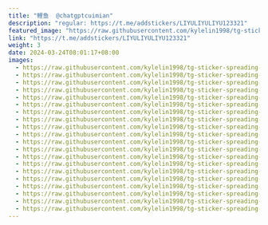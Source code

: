 ```yaml
---
title: "鲤鱼  @chatgptcuimian"
description: "regular: https://t.me/addstickers/LIYULIYULIYU123321"
featured_image: "https://raw.githubusercontent.com/kylelin1998/tg-sticker-spreading-worldwide-images/main/img/f526dab0-7d41-455e-a5d7-e166de56d0b8.jpg"
link: "https://t.me/addstickers/LIYULIYULIYU123321"
weight: 3
date: 2024-03-24T08:01:17+08:00
images:
  - https://raw.githubusercontent.com/kylelin1998/tg-sticker-spreading-worldwide-images/main/img/f526dab0-7d41-455e-a5d7-e166de56d0b8.jpg
  - https://raw.githubusercontent.com/kylelin1998/tg-sticker-spreading-worldwide-images/main/img/22c46e8f-3b32-4fb9-b652-6811aabbd01e.jpg
  - https://raw.githubusercontent.com/kylelin1998/tg-sticker-spreading-worldwide-images/main/img/08090435-db1e-4f0d-be7b-03103d977e18.jpg
  - https://raw.githubusercontent.com/kylelin1998/tg-sticker-spreading-worldwide-images/main/img/1d3f8016-7425-4257-94d0-0a8a85ee9e5a.jpg
  - https://raw.githubusercontent.com/kylelin1998/tg-sticker-spreading-worldwide-images/main/img/926bfd8a-08ac-40ac-99dc-401b04de3379.jpg
  - https://raw.githubusercontent.com/kylelin1998/tg-sticker-spreading-worldwide-images/main/img/ae2afa92-33fb-4f7a-bb44-dcc2ed3288dd.jpg
  - https://raw.githubusercontent.com/kylelin1998/tg-sticker-spreading-worldwide-images/main/img/aae76c74-a98c-410a-9d1d-83a2588d3c9c.jpg
  - https://raw.githubusercontent.com/kylelin1998/tg-sticker-spreading-worldwide-images/main/img/2093f7ef-84a0-4d55-8c91-5349b7b8ee8b.jpg
  - https://raw.githubusercontent.com/kylelin1998/tg-sticker-spreading-worldwide-images/main/img/2b2d2fbf-0238-4cd7-a1c1-8d7dc5be258f.jpg
  - https://raw.githubusercontent.com/kylelin1998/tg-sticker-spreading-worldwide-images/main/img/422faea9-4ccc-4a2f-8f26-9e7ae05eb1a0.jpg
  - https://raw.githubusercontent.com/kylelin1998/tg-sticker-spreading-worldwide-images/main/img/757f2272-176f-420c-b15c-a5ebed2fd119.jpg
  - https://raw.githubusercontent.com/kylelin1998/tg-sticker-spreading-worldwide-images/main/img/9fe49cea-1b72-471b-8db1-1634e941eaa6.jpg
  - https://raw.githubusercontent.com/kylelin1998/tg-sticker-spreading-worldwide-images/main/img/70588490-bff7-4f8e-9479-c9cda83c7f94.jpg
  - https://raw.githubusercontent.com/kylelin1998/tg-sticker-spreading-worldwide-images/main/img/0fd22a51-ee34-4692-8676-c831ac12b2c6.jpg
  - https://raw.githubusercontent.com/kylelin1998/tg-sticker-spreading-worldwide-images/main/img/217e560e-850a-4273-b377-bd7d8f12a835.jpg
  - https://raw.githubusercontent.com/kylelin1998/tg-sticker-spreading-worldwide-images/main/img/be2d5269-c864-4f1d-b644-2d42f7f0c534.jpg
  - https://raw.githubusercontent.com/kylelin1998/tg-sticker-spreading-worldwide-images/main/img/69b02bb8-720d-4f1f-bafc-2639ed4e6502.jpg
  - https://raw.githubusercontent.com/kylelin1998/tg-sticker-spreading-worldwide-images/main/img/e79f6a16-01a9-4a07-b042-2e2f4810a7b1.jpg
  - https://raw.githubusercontent.com/kylelin1998/tg-sticker-spreading-worldwide-images/main/img/2ef5d752-59af-4978-b6ea-cba21a646678.jpg
  - https://raw.githubusercontent.com/kylelin1998/tg-sticker-spreading-worldwide-images/main/img/e197a2e1-461c-4019-9d18-fb6298cc89fd.jpg
---
```

